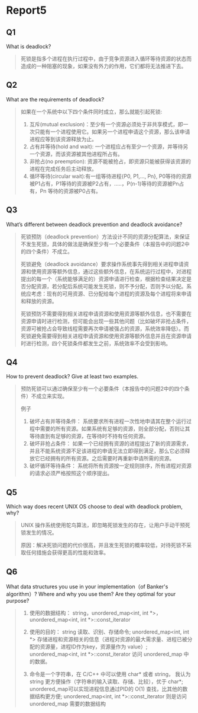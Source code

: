# Report5



## Q1

What is deadlock?

>   死锁是指多个进程在执行过程中，由于竞争资源进入循环等待资源的状态而造成的一种阻塞的现象，如果没有外力的作用，它们都将无法推进下去。



## Q2

What are the requirements of deadlock?

>   如果在一个系统中以下四个条件同时成立，那么就能引起死锁:
>
>   1.  互斥(mutual exclusion)：至少有一个资源必须处于非共享模式，即一次只能有一个进程使用它。如果另一个进程申请这个资源，那么该申请进程应等到该资源释放为止。
>   2.  占有并等待(hold and wait): 一个进程应占有至少一个资源，并等待另一个资源，而该资源被其他进程所占有。
>   3.  非抢占(no preemption): 资源不能被抢占，即资源只能被获得该资源的进程在完成任务后主动释放。
>   4.  循环等待(circular wait):有一组等待进程{P0, P1,..., Pn}, P0等待的资源被P1占有，P1等待的资源被P2占有，.....，P(n-1)等待的资源被Pn占有，Pn 等待的资源被P0占有。



## Q3

What’s different between deadlock prevention and deadlock avoidance?

>   死锁预防（deadlock prevention）方法设计不同的资源分配算法，来保证不发生死锁，具体的做法是确保至少有一个必要条件（本报告中的问题2中的四个条件）不成立。
>
>   死锁避免（deadlock avoidance）要求操作系统事先得到相关进程申请资源和使用资源等额外信息，通过这些额外信息，在系统运行过程中，对进程提出的每一个（系统能够满足的）资源申请进行检查，根据检查结果决定是否分配资源，若分配后系统可能发生死锁，则不予分配，否则予以分配。系统应考虑：现有的可用资源、已分配给每个进程的资源及每个进程将来申请和释放的资源。
>
>   死锁预防不需要得到相关进程申请资源和使用资源等额外信息，也不需要在资源申请时进行检测，但可能会出现一些其他问题（比如破坏非抢占条件，资源可被抢占会导致线程需要再次申请被强占的资源，系统效率降低）。而死锁避免需要得到相关进程申请资源和使用资源等额外信息并且在资源申请时进行检测，四个死锁条件都发生之前，系统效率不会受到影响。



## Q4

How to prevent deadlock? Give at least two examples.

>   预防死锁可以通过确保至少有一个必要条件（本报告中的问题2中的四个条件）不成立来实现。
>
>   例子
>
>   1.  破坏占有并等待条件： 系统要求所有进程一次性地申请其在整个运行过程中需要的所有资源。如果系统有足够的资源，则全部分配，否则让其等待直到有足够的资源，在等待时不持有任何资源。
>   2.  破坏非抢占条件： 如果一个已经拥有资源的进程提出了新的资源需求，并且不能系统资源不足该进程的申请无法立即得到满足，那么它必须释放它已经拥有的所有资源。之后需要时再重新申请所需的资源。
>   3.  破坏循环等待条件： 系统将所有资源按一定规则排序，所有进程对资源的请求必须严格按照这个顺序提出。



## Q5

Which way does recent UNIX OS choose to deal with deadlock problem, why?

>   UNIX 操作系统使用鸵鸟算法，即忽略死锁发生的存在，让用户手动干预死锁发生的情况。
>
>   原因：解决死锁问题的代价很高，并且发生死锁的概率较低，对待死锁不采取任何措施会获得更高的性能和效率。



## Q6

What data structures you use in your implementation（of Banker's algorithm）? Where and why you use them? Are they optimal for your purpose?

>   1.  使用的数据结构： string，unordered\_map<int, int \*>，unordered_map<int, int \*>::const\_iterator
>
>   2.  使用的目的： 
>       string 读取、识别、存储命令; 
>       unordered\_map<int, int \*> 存储进程和资源相关的信息（进程对资源的最大需求量、进程已被分配的资源量，进程ID作为key，资源量作为 value）; 
>       unordered\_map<int, int \*>::const_iterator 访问 unordered\_map 中的数据。
>
>   3.  命令是一个字符串，在 C/C++ 中可以使用 char* 或者 string， 我认为 string 更方便操作（字符串的输入读取、存储、比较），优于 char*; 
>       unordered\_map可以实现进程信息通过PID的 O(1) 查找，比其他的数据结构更方便;
>       unordered\_map<int, int \*>::const_iterator 则是访问 unordered_map 需要的数据结构
